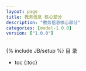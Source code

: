 ```yaml
---
layout: page
title: 教务信息 核心部分
description: "教务信息核心部分"
categories: [model-1.0.0]
version: ["1.0.0"]
---
```

{% include JB/setup %}
 目  录

* toc
{:toc}


